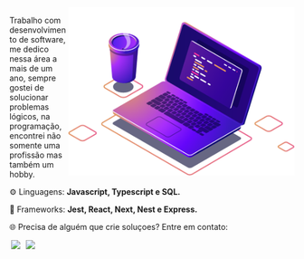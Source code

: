 <img src="https://github.com/marciosenaf/marciosenaf/blob/main/img/image.png" min-width="400px" max-width="400px" width="400px" align="right" alt="Computador iuriCode">

<p align="left"> 
Trabalho com desenvolvimento de software, me dedico nessa área a mais de um ano, sempre gostei de solucionar problemas lógicos, na
programação, encontrei não somente uma profissão mas também um hobby.  
</p>

<p align="left">
  ⚙️ Linguagens: <strong>Javascript, Typescript e SQL.</strong>
</p>

<p align="left">
  🔧 Frameworks: <strong>Jest, React, Next, Nest e Express.</strong>
</p>

<p align="left">
  🌐 Precisa de alguém que crie soluçoes? Entre em contato:
</p>

<p align="left" >
  <a href="https://www.linkedin.com/in/marciosenaf/" alt="Linkedin">
  <img width="90" hspace="3" src="https://img.shields.io/badge/-Linkedin-0e76a8?style=flat-square&logo=Linkedin&logoColor=white&link=LINK-DO-SEU-LINKEDIN" /></a>

  <a href="https://wa.me/73998414135" alt="WhatsApp">
  <img hspace="3" width="110" src="https://img.shields.io/badge/-WhatsApp-25d366?style=flat-square&labelColor=25d366&logo=whatsapp&logoColor=white&link=API-DO-SEU-WHATSAPP"/></a>
</p>

  
